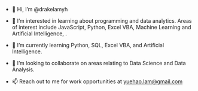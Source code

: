- 👋 Hi, I’m @drakelamyh

- 👀 I’m interested in learning about programming and data analytics. Areas of interest include JavaScript, Python, Excel VBA, Machine Learning and Artificial Intelligence, .

- 🌱 I’m currently learning Python, SQL, Excel VBA, and Artificial Intelligence.

- 💞️ I’m looking to collaborate on areas relating to Data Science and Data Analysis.

- 📫 Reach out to me for work opportunities at yuehao.lam@gmail.com


<!---
drakelamyh/drakelamyh is a ✨ special ✨ repository because its `README.md` (this file) appears on your GitHub profile.
You can click the Preview link to take a look at your changes.
--->

